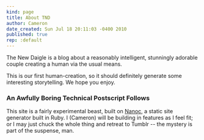 ```yaml
---
kind: page
title: About TND
author: Cameron
date_created: Sun Jul 18 20:11:03 -0400 2010
published: true
rep: :default
---
```


The New Daigle is a blog about a reasonably intelligent, stunningly adorable couple creating a human via the usual means.

This is our first human-creation, so it should definitely generate some interesting storytelling. We hope you enjoy.

### An Awfully Boring Technical Postscript Follows

This site is a fairly experimental beast, built on [Nanoc,](http://nanoc.stoneship.org/) a static site generator built in Ruby. I (Cameron) will be building in features as I feel fit; or I may just chuck the whole thing and retreat to Tumblr -- the mystery is part of the suspense, man.